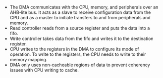 - The DMA communicates with the CPU, memory, and peripherals over an AHB-lite bus. It acts as a slave to receive configuration data from the CPU and as a master to initiate transfers to and from peripherals and memory.
- Read controller reads from a source register and puts the data into a fifo.
- Write controller takes data from the fifo and writes it to the destination register.
- CPU writes to the registers in the DMA to configure its mode of operation. To write to the registers, the CPU needs to write to their memory mapping.
- DMA only uses non-cacheable regions of data to prevent coherency issues with CPU writing to cache.
